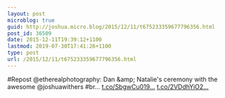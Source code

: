 ```yaml
---
layout: post
microblog: true
guid: http://joshua.micro.blog/2015/12/11/t675233359677796356.html
post_id: 36509
date: 2015-12-11T19:39:12+1100
lastmod: 2019-07-30T17:41:26+1100
type: post
url: /2015/12/11/t675233359677796356.html
---
```

#Repost @etherealphotography: Dan &amp;amp; Natalie's ceremony with the awesome @joshuawithers #br… [t.co/SbgwCu019...](https://t.co/SbgwCu019F) [t.co/2VDdhYiO2...](https://t.co/2VDdhYiO2R)
